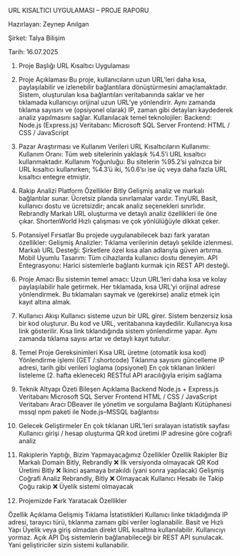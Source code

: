 URL KISALTICI UYGULAMASI – PROJE RAPORU

Hazırlayan: Zeynep Anılgan

Şirket: Talya Bilişim

Tarih: 16.07.2025 

1. Proje Başlığı
URL Kısaltıcı Uygulaması

2. Proje Açıklaması
Bu proje, kullanıcıların uzun URL’leri daha kısa, paylaşılabilir ve izlenebilir bağlantılara dönüştürmesini amaçlamaktadır. Sistem, oluşturulan kısa bağlantıları veritabanında saklar ve her tıklamada kullanıcıyı orijinal uzun URL’ye yönlendirir. Aynı zamanda tıklama sayısını ve (opsiyonel olarak) IP, zaman gibi detayları kaydederek analiz yapılmasını sağlar.
Kullanılacak temel teknolojiler:
Backend: Node.js (Express.js)
Veritabanı: Microsoft SQL Server
Frontend: HTML / CSS / JavaScript

3. Pazar Araştırması ve Kullanım Verileri
URL Kısaltıcıların Kullanımı:
Kullanım Oranı: Tüm web sitelerinin yaklaşık %4.5’i URL kısaltıcı kullanmaktadır.
Kullanım Yoğunluğu: Bu sitelerin %95.2’si yalnızca bir URL kısaltıcı kullanırken; %4.3’ü iki, %0.6’sı ise üç veya daha fazla URL kısaltıcı entegre etmiştir.


4. Rakip Analizi
Platform
Özellikler
Bitly
Gelişmiş analiz ve markalı bağlantılar sunar. Ücretsiz planda sınırlamalar vardır.
TinyURL
Basit, kullanıcı dostu ve ücretsizdir; ancak analiz seçenekleri sınırlıdır.
Rebrandly
Markalı URL oluşturma ve detaylı analiz özellikleri ile öne çıkar.
ShortenWorld
Hızlı çalışması ve çok yönlülüğüyle dikkat çeker.


5. Potansiyel Fırsatlar
Bu projede uygulanabilecek bazı fark yaratan özellikler:
Gelişmiş Analizler: Tıklama verilerinin detaylı şekilde izlenmesi.
Markalı URL Desteği: Şirketlere özel kısa alan adlarıyla güven artırma.
Mobil Uyumlu Tasarım: Tüm cihazlarda kullanıcı dostu deneyim.
API Entegrasyonu: Harici sistemlerle bağlantı kurmak için REST API desteği.

6. Proje Amacı
Bu sistemin temel amacı:
Uzun URL’leri daha kısa ve kolay paylaşılabilir hale getirmek.
Her tıklamada, kısa URL’yi orijinal adrese yönlendirmek.
Bu tıklamaları saymak ve (gerekirse) analiz etmek için kayıt altına almak.

7. Kullanıcı Akışı
Kullanıcı sisteme uzun bir URL girer.
Sistem benzersiz kısa bir kod oluşturur.
Bu kod ve URL, veritabanına kaydedilir.
Kullanıcıya kısa link gösterilir.
Kısa link tıklandığında sistem yönlendirme yapar.
Aynı zamanda tıklama sayısı artar ve detaylı kayıt tutulur.


8. Temel Proje Gereksinimleri
Kısa URL üretme (otomatik kısa kod)
Yönlendirme işlemi (GET /:shortcode)
Tıklanma sayısını güncelleme
IP adresi, tarih gibi verileri loglama (opsiyonel)
En çok tıklanan linkleri listeleme (2. hafta eklenecek)
RESTful API aracılığıyla erişim sağlama

9. Teknik Altyapı Özeti
Bileşen
Açıklama
Backend
Node.js + Express.js
Veritabanı
Microsoft SQL Server 
Frontend
HTML / CSS / JavaScript
Veritabanı Aracı
DBeaver ile yönetim ve sorgulama
Bağlantı Kütüphanesi
mssql npm paketi ile Node.js–MSSQL bağlantısı


10. Gelecek Geliştirmeler
En çok tıklanan URL’leri sıralayan istatistik sayfası
Kullanıcı girişi / hesap oluşturma
QR kod üretimi
IP adresine göre coğrafi analiz

11. Rakiplerin Yaptığı, Bizim Yapmayacağımız Özellikler
Özellik
Rakipler
Biz
Markalı Domain
Bitly, Rebrandly
❌ İlk versiyonda olmayacak
QR Kod Üretimi
Bitly
❌ İkinci aşamaya bırakıldı (yani sonra yapılacak)
Gelişmiş Coğrafi Analiz
Rebrandly, Bitly
❌ Olmayacak
Kullanıcı Hesabı ile Takip
Çoğu rakip
❌ Üyelik sistemi olmayacak


12. Projemizde Fark Yaratacak Özellikler

Özellik
Açıklama
Gelişmiş Tıklama İstatistikleri
Kullanıcı linke tıkladığında IP adresi, tarayıcı türü, tıklanma zamanı gibi veriler loglanabilir.
Basit ve Hızlı Yapı
Üyelik veya giriş olmadan direkt URL kısaltma kullanılabilir. Kullanıcıyı yormaz.
Açık API
Dış sistemlerin bağlanabileceği bir REST API sunulacak. Yani geliştiriciler sizin sistemi kullanabilir.



